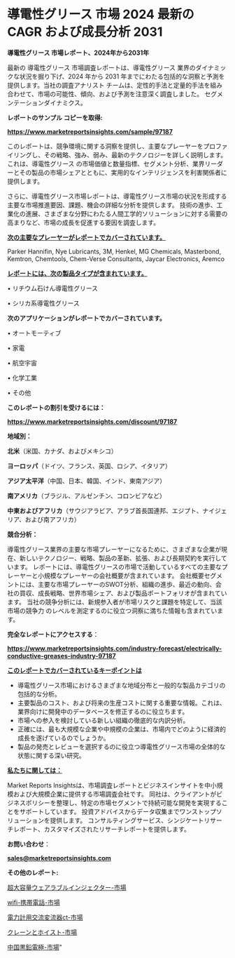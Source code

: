 # 導電性グリース 市場 2024 最新の CAGR および成長分析 2031

<strong>導電性グリース 市場レポート、2024年から2031年</strong>

最新の 導電性グリース 市場調査レポートは、導電性グリース 業界のダイナミックな状況を掘り下げ、2024 年から 2031 年までにわたる包括的な洞察と予測を提供します。当社の調査アナリスト チームは、定性的手法と定量的手法を組み合わせて、市場の可能性、傾向、および予測を注意深く調査しました。 セグメンテーションダイナミクス。



<strong>レポートのサンプル コピーを取得:</strong> <a href=https://www.marketreportsinsights.com/sample/97187>

<strong><u>https://www.marketreportsinsights.com/sample/97187</u></strong></a>

このレポートは、競争環境に関する洞察を提供し、主要なプレーヤーをプロファイリングし、その戦略、強み、弱み、最新のテクノロジーを詳しく説明します。 これは、導電性グリース の市場価値と数量指標、セグメント分析、業界リーダーとその製品の市場シェアとともに、実用的なインテリジェンスを利害関係者に提供します。

さらに、導電性グリース市場レポートは、導電性グリース市場の状況を形成する主要な市場推進要因、課題、機会の詳細な分析を提供します。 技術の進歩、工業化の進展、さまざまな分野にわたる人間工学的ソリューションに対する需要の高まりなど、市場の成長を促進する要因を調査します。



<strong><u>次の主要なプレーヤーがレポートでカバーされています。</u></strong>

Parker Hannifin, Nye Lubricants, 3M, Henkel, MG Chemicals, Masterbond, Kemtron, Chemtools, Chem-Verse Consultants, Jaycar Electronics, Aremco



<strong><u><b>レポートには、次の製品タイプが含まれています。</b></u></strong>

• リチウム石けん導電性グリース

• シリカ系導電性グリース



<strong><b>次のアプリケーションがレポートでカバーされています。</b></strong>

• オートモーティブ

• 家電

• 航空宇宙

• 化学工業

• その他



<strong><b>このレポートの割引を受けるには：</b></strong><a href=https://www.marketreportsinsights.com/discount/97187>

<strong><u>https://www.marketreportsinsights.com/discount/97187</u></strong></a>



<strong>地域別：</strong>



<strong>北米</strong>（米国、カナダ、およびメキシコ）



<strong>ヨーロッパ</strong>（ドイツ、フランス、英国、ロシア、イタリア）



<strong>アジア太平洋</strong>（中国、日本、韓国、インド、東南アジア）



<strong>南アメリカ</strong>（ブラジル、アルゼンチン、コロンビアなど）



<strong>中東およびアフリカ</strong>（サウジアラビア、アラブ首長国連邦、エジプト、ナイジェリア、および南アフリカ）



<strong>競合分析：</strong>

導電性グリース業界の主要な市場プレーヤーになるために、さまざまな企業が現在、新しいテクノロジー、戦略、製品の革新、拡張、および長期契約を実行しています。 レポートには、導電性グリースの市場で活動しているすべての主要なプレーヤーと小規模なプレーヤーの会社概要が含まれています。 会社概要セグメントには、主要な市場プレーヤーのSWOT分析、組織の進歩、最近の動向、会社の買収、成長戦略、世界市場シェア、および製品ポートフォリオが含まれています。 当社の競争分析には、新規参入者が市場リスクと課題を特定して、当該市場の競争力 のレベルを測定するのに役立つ洞察に満ちた情報も含まれています。



<strong>完全なレポートにアクセスする</strong>：

<a href=https://www.marketreportsinsights.com/industry-forecast/electrically-conductive-greases-industry-97187>

<strong><u>https://www.marketreportsinsights.com/industry-forecast/electrically-conductive-greases-industry-97187</u></strong></a>



<strong><u><b>このレポートでカバーされているキーポイントは</b></u></strong>
<ul>
  <li>導電性グリース市場におけるさまざまな地域分布と一般的な製品カテゴリの包括的な分析。</li>
  <li>主要製品のコスト、および将来の生産コストに関する重要な情報。これは、業界向けに開発中のデータベースを修正するのに役立ちます。</li>
  <li>市場への参入を検討している新しい組織の徹底的な内訳分析。</li>
  <li>正確には、最も大規模な企業や中規模の企業は、市場内でどのように経済的成長を遂げているのでしょうか。</li>
  <li>製品の発売とレビューを選択するのに役立つ導電性グリース市場の全体的な状態に関する深い研究。</li>
</ul>


<strong><u><b>私たちに関しては：</b></u></strong>

Market Reports Insightsは、市場調査レポートとビジネスインサイトを中小規模および大規模企業に提供する市場調査会社です。 同社は、クライアントがビジネスポリシーを整理し、特定の市場セグメントで持続可能な開発を実現することをサポートしています。 投資アドバイスからデータ収集までワンストップソリューションを提供します。 コンサルティングサービス、シンジケートリサーチレポート、カスタマイズされたリサーチレポートを提供します。



<strong><b>お問い合わせ</b></strong>：

<a href=mailto:sales@marketreportsinsights.com>

<strong><u>sales@marketreportsinsights.com</u></strong></a>



<strong>その他のレポート:</strong>

<a href=https://www.linkedin.com/pulse/超大容量ウェアラブルインジェクター-市場-2023-競争分析と事業成長-2030-trend-titans-360-analysis-44jrf/>超大容量ウェアラブルインジェクター-市場</a>

<a href=https://www.linkedin.com/pulse/wifi-携帯電話-市場-2023-収益と成長ドライバー-2030-data-dive-discoveries-24-analysis-vdjlf/>wifi-携帯電話-市場</a>

<a href=https://www.linkedin.com/pulse/電力計用交流変流器ct-市場-2030-年までの需要に焦点を当てた-2023-pinkc/>電力計用交流変流器ct-市場</a>

<a href=https://www.linkedin.com/pulse/クレーンとホイスト-市場-2023-収益と成長ドライバー-2030-analytics-achievers-24-analysis-prlpf/>クレーンとホイスト-市場</a>

<a href=https://www.linkedin.com/pulse/中国黒鉛電極-市場-2023-swot-分析と成長率-2030-pr-news-hub-h2y6f/>中国黒鉛電極-市場</a>"
